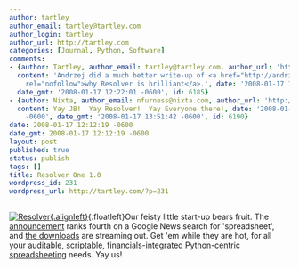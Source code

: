 ```yaml
---
author: tartley
author_email: tartley@tartley.com
author_login: tartley
author_url: http://tartley.com
categories: [Journal, Python, Software]
comments:
- {author: Tartley, author_email: tartley@tartley.com, author_url: 'http://tartley.com',
  content: 'Andrzej did a much better write-up of <a href="http://andrzejonsoftware.blogspot.com/2008/01/5-reasons-to-try-resolver-one.html"
    rel="nofollow">why Resolver is brilliant</a>.', date: '2008-01-17 12:22:01 -0600',
  date_gmt: '2008-01-17 12:22:01 -0600', id: 6185}
- {author: Nixta, author_email: nfurness@nixta.com, author_url: 'http://nixtasinks.nixta.com',
  content: Yay JB!  Yay Resolver!  Yay Everyone there!, date: '2008-01-17 13:51:42
    -0600', date_gmt: '2008-01-17 13:51:42 -0600', id: 6190}
date: 2008-01-17 12:12:19 -0600
date_gmt: 2008-01-17 12:12:19 -0600
layout: post
published: true
status: publish
tags: []
title: Resolver One 1.0
wordpress_id: 231
wordpress_url: http://tartley.com/?p=231
---
```


[![Resolver](http://tartley.com/wp-content/uploads/2008/01/resolver.jpg){.alignleft}](http://www.resolversystems.com/news/?p=36 "Resolver"){.floatleft}Our
feisty little start-up bears fruit. The
[announcement](http://www.prweb.com/releases/2008/01/prweb631801.htm)
ranks fourth on a Google News search for 'spreadsheet', and [the
downloads](http://www.resolversystems.com/get-it/) are streaming out.
Get 'em while they are hot, for all your [auditable, scriptable,
financials-integrated Python-centric
spreadsheeting](http://www.resolversystems.com/products/resolver-one.php)
needs. Yay us!
